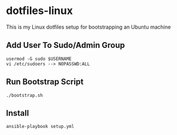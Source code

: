 # dotfiles-linux
This is my Linux dotfiles setup for bootstrapping an Ubuntu machine

## Add User To Sudo/Admin Group
```
usermod -G sudo $USERNAME
vi /etc/sudoers --> NOPASSWD:ALL
```
## Run Bootstrap Script
```
./bootstrap.sh
```
## Install
```
ansible-playbook setup.yml
```
